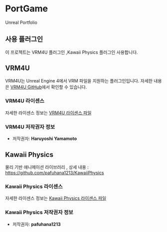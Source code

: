 # PortGame
 Unreal Portfolio




## 사용 플러그인

이 프로젝트는 VRM4U 플러그인 ,Kawaii Physics 플러그인 사용합니다.

## VRM4U
VRM4U는 Unreal Engine 4에서 VRM 파일을 지원하는 플러그인입니다. 자세한 내용은 [VRM4U GitHub](https://github.com/ruyo/VRM4U)에서 확인할 수 있습니다.

### VRM4U 라이센스
자세한 라이센스 정보는 [VRM4U 라이센스 파일](https://github.com/ruyo/VRM4U)

### VRM4U 저작권자 정보
 - 저작권자: **Haruyoshi Yamamoto**

## Kawaii Physics
 물리 기반 애니메이션 라이브러리 , 상세 내용 : https://github.com/pafuhana1213/KawaiiPhysics

### Kawaii Physics 라이센스 
자세한 라이센스 정보는 [Kawaii Physics 라이센스 파일](https://github.com/pafuhana1213/KawaiiPhysics?tab=MIT-1-ov-file)

### Kawaii Physics 저작권자 정보
- 저작권자: **pafuhana1213**

